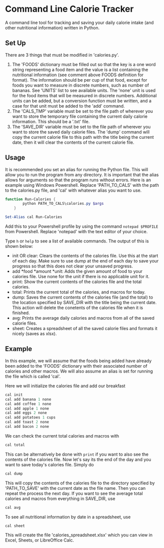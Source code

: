 # Command Line Calorie Tracker
A command line tool for tracking and saving your daily calorie intake (and other nutritional information) written in Python.

## Set Up
There are 3 things that must be modified in 'calories.py'. 
1. The 'FOODS' dictionary must be filled out so that the key is a one word string representing a food item and the value is a list containing the nutritional information (see comment above FOODS definition for format). The information should be per cup of that food, except for foods you want to measure in discrete numbers, such as number of bananas. See 'UNITS' list to see available units. The 'none' unit is used for the food items that will be measured in discrete numbers. Additional units can be added, but a conversion function must be written, and a case for that unit must be added to the 'add' command.
2. The 'CALS_TMP' variable must be set to the file path of wherever you want to store the temporary file containing the current daily calorie information. This should be a '.txt' file.
3. The 'SAVE_DIR' variable must be set to the file path of wherever you want to store the saved daily calorie files. The 'dump' command will copy the current calorie file to this path with the title being the current date, then it will clear the contents of the current calorie file.

## Usage
It is recommended you set an alias for running the Python file. This will allow you to run the program from any directory. It is important that the alias allows for arguments so that the program runs without errors. Here is an example using Windows Powershell. Replace 'PATH_TO_CALS' with the path to the calories.py file, and 'cal' with whatever alias you want to use.

```powershell
function Run-Calories {
		python PATH_TO_CALS\calories.py $args
	}

Set-Alias cal Run-Calories
```

Add this to your Powershell profile by using the command ```notepad $PROFILE``` from Powershell. Replace 'notepad' with the text editor of your choice.

Type ```h``` or ```help``` to see a list of available commands. The output of this is shown below:

  - init OR clear: Clears the contents of the calories file. Use this at the start of each day. Make sure to use dump at the end of each day to save your progress so that this does not clear your unsaved progress.
  - add *food *amount *unit: Adds the given amount of food to your calories file. Use none for the unit if there is no applicable unit for it.
  - print: Show the current contents of the calories file and the total calories.
  - total: Prints the current total of the calories, and macros for today.
  - dump: Saves the current contents of the calories file (and the total) to the location specified by SAVE_DIR with the title being the current date. This action will delete the conetents of the calories file when it is finished.
  - avg: Prints the average daily calories and macros from all of the saved calorie files.
  - sheet: Creates a spreadsheet of all the saved calorie files and formats it nicely (saves as xlsx).

## Example
In this example, we will assume that the foods being added have already been added to the 'FOODS' dictionary with their associated number of calories and other macros. We will also assume an alias is set for running the file which is called 'cal'.

Here we will initialize the calories file and add our breakfast

```powershell
cal init
cal add banana 1 none
cal add coffee 1 none
cal add apple 1 none
cal add eggs 2 none
cal add potatoes 1 cups
cal add toast 2 none
cal add bacon 2 none
```

We can check the current total calories and macros with

```powershell
cal total
```

This can be alternatively be done with ```print``` if you want to also see the contents of the calories file. Now let's say its the end of the day and you want to save today's calories file. Simply do

```powershell
cal dump
```

This will copy the contents of the calories file to the directory specified by 'PATH_TO_SAVE' with the current date as the file name. Then you can repeat the process the next day. If you want to see the average total calories and macros from everything in SAVE_DIR, use 

```powershell
cal avg
```

To see all nutritional information by date in a spreadsheet, use 

```powershell
cal sheet
```

This will create the file 'calories_spreadsheet.xlsx' which you can view in Excel, Sheets, or LibreOffice Calc.
